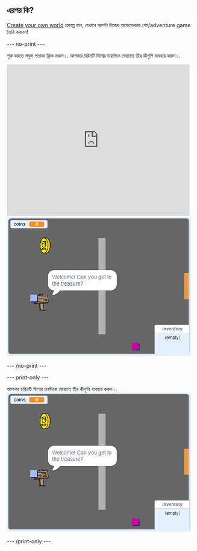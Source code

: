 ## এরপর কি?

[Create your own world](https://projects.raspberrypi.org/bn-IN/projects/create-your-own-world?utm_source=pathway&utm_medium=whatnext&utm_campaign=projects) প্রকল্পে যান, যেখানে আপনি নিজের অ্যাডভেঞ্চার গেম/adventure game তৈরি করবেন!

--- no-print ---

শুরু করতে সবুজ পতাকা ক্লিক করুন।. আপনার চরিত্রটি বিশ্বের চারদিকে ঘোরাতে তীর কীগুলি ব্যবহার করুন।.

<div class="scratch-preview">
  <iframe allowtransparency="true" width="485" height="402" src="https://scratch.mit.edu/projects/embed/258757783/?autostart=false" frameborder="0" scrolling="no"></iframe>
  <img src="images/create-showcase.png">
</div>

--- /no-print ---

--- print-only ---

আপনার চরিত্রটি বিশ্বের চারদিকে ঘোরাতে তীর কীগুলি ব্যবহার করুন।. ![showcase.png](images/create-showcase.png)

--- /print-only ---